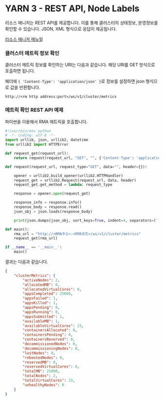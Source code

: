 # YARN 3 - REST API, Node Labels

리소스 매니저는 REST API를 제공합니다. 이를 통해 클러스터의 상태정보, 운영정보를 확인할 수 있습니다. JSON, XML 형식으로 응답이 제공됩니다.

[리소스 매니저 메뉴얼](https://hadoop.apache.org/docs/current/hadoop-yarn/hadoop-yarn-site/ResourceManagerRest.html) 



### 클러스터 메트릭 정보 확인

클러스터 메트릭 정보를 확인하는 URI는 다음과 같습니다. 해당 URI를 GET 방식으로 호출하면 됩니다. 

헤더에 `{ 'Content-Type': 'application/json' }`로 정보를 설정하면 json 형식으로 값을 반환합니다.

```
http://<rm http address:port>/ws/v1/cluster/metrics
```



### 메트릭 확인 REST API 예제

파이썬을 이용해서 RMA 메트릭을 호출합니다.

```python
#!/usr/bin/env python
# -*- coding: utf-8 -*-
import urllib, json, urllib2, datetime
from urllib2 import HTTPError

def request_get(request_url):
    return request(request_url, "GET", "", {'Content-Type': 'application/json'})

def request(request_url, request_type="GET", data="", header={}):

    opener = urllib2.build_opener(urllib2.HTTPHandler)
    request_get = urllib2.Request(request_url, data, header)
    request_get.get_method = lambda: request_type

    response = opener.open(request_get)

    response_info = response.info()
    response_body = response.read()
    json_obj = json.loads(response_body)

    print(json.dumps(json_obj, sort_keys=True, indent=4, separators=(',', ': ')))

def main():
    rma_url = "http://<RMA주소>:<RMA포트>/ws/v1/cluster/metrics"
    request_get(rma_url)

if __name__ == '__main__':
    main()
```

결과는 다음과 같습니다.

```json
{
    "clusterMetrics": {
        "activeNodes": 2,
        "allocatedMB": 0,
        "allocatedVirtualCores": 0,
        "appsCompleted": 25000,
        "appsFailed": 1,
        "appsKilled": 1,
        "appsPending": 0,
        "appsRunning": 0,
        "appsSubmitted": 1,
        "availableMB": 1,
        "availableVirtualCores": 23,
        "containersAllocated": 0,
        "containersPending": 0,
        "containersReserved": 0,
        "decommissionedNodes": 0,
        "decommissioningNodes": 0,
        "lostNodes": 0,
        "rebootedNodes": 0,
        "reservedMB": 0,
        "reservedVirtualCores": 0,
        "totalMB": 25000,
        "totalNodes": 2,
        "totalVirtualCores": 23,
        "unhealthyNodes": 0
    }
}
```


